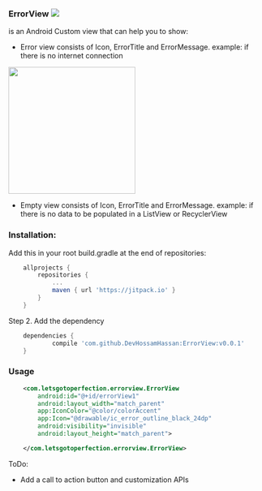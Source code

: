 ### ErrorView [![](https://jitpack.io/v/DevHossamHassan/ErrorView.svg)](https://jitpack.io/#DevHossamHassan/ErrorView)

is an Android Custom view that can help you to show:
* Error view
consists of Icon, ErrorTitle and ErrorMessage. example: if there is no internet connection
<img width=250 src="https://raw.github.com/DevHossamHassan/ErrorView/master/art/device-2017-12-03-024906.png">

* Empty view
consists of Icon, ErrorTitle and ErrorMessage. example: if there is no data to be populated in a ListView or RecyclerView


### Installation:
Add this in your root build.gradle at the end of repositories:
```gradle
	allprojects {
		repositories {
			...
			maven { url 'https://jitpack.io' }
		}
	}
```

Step 2. Add the dependency
```gradle
	dependencies {
	        compile 'com.github.DevHossamHassan:ErrorView:v0.0.1'
	}
```

### Usage
```xml
    <com.letsgotoperfection.errorview.ErrorView
        android:id="@+id/errorView1"
        android:layout_width="match_parent"
        app:IconColor="@color/colorAccent"
        app:Icon="@drawable/ic_error_outline_black_24dp"
        android:visibility="invisible"
        android:layout_height="match_parent">

    </com.letsgotoperfection.errorview.ErrorView>
```

ToDo: 
- Add a call to action button and customization APIs
